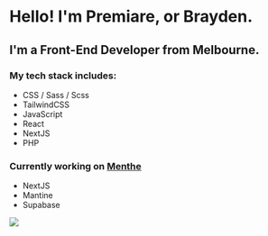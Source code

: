 # Hello! I'm Premiare, or Brayden.

## I'm a Front-End Developer from Melbourne.

### My tech stack includes:
- CSS / Sass / Scss
- TailwindCSS
- JavaScript
- React
- NextJS
- PHP

### Currently working on <a href='https://twitter.com/mentheio' target='_blank'>Menthe</a>
- NextJS
- Mantine
- Supabase

<img align="left" src="https://github-readme-stats.vercel.app/api?username=premiare&show_icons=true&hide_border=true" />
